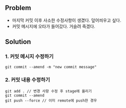 ## Problem
- 마지막 커밋 이후 사소한 수정사항이 생겼다. 덮어씌우고 싶다.
- 커밋 메시지에 오타가 들어갔다. 거슬려 죽겠다.

## Solution
### 1. 커밋 메시지 수정하기
```
git commit --amend -m "new commit message"
```

### 2. 커밋 내용 수정하기
```
git add . // 변경 사항 수정 후 stage에 올리기
git commit --amend
git push --force // 이미 remote에 push한 경우
```